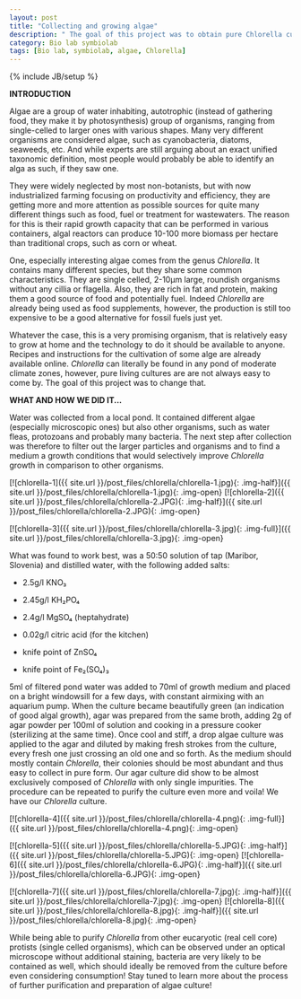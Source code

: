 ```yaml
---
layout: post
title: "Collecting and growing algae"
description: " The goal of this project was to obtain pure Chlorella cultures."
category: Bio lab symbiolab
tags: [Bio lab, symbiolab, algae, Chlorella]
---
```

{% include JB/setup %}


**INTRODUCTION**

Algae are a group of water inhabiting, autotrophic (instead of gathering food, they make it by photosynthesis) group of organisms, ranging from single-celled to larger ones with various shapes. Many very different organisms are considered algae, such as cyanobacteria, diatoms, seaweeds, etc. And while experts are still arguing about an exact unified taxonomic definition, most people would probably be able to identify an alga as such, if they saw one.

They were widely neglected by most non-botanists, but with now industrialized farming focusing on productivity and efficiency, they are getting more and more attention as possible sources for quite many different things such as food, fuel or treatment for wastewaters. The reason for this is their rapid growth capacity that can be performed in various containers, algal reactors can produce 10-100 more biomass per hectare than traditional crops, such as corn or wheat.

One, especially interesting algae comes from the genus _Chlorella_. It contains many different species, but they share some common characteristics. They are single celled, 2-10µm large, roundish organisms without any cillia or flagella. Also, they are rich in fat and protein, making them a good source of food and potentially fuel. Indeed _Chlorella_ are already being used as food supplements, however, the production is still too expensive to be a good alternative for fossil fuels just yet.

Whatever the case, this is a very promising organism, that is relatively easy to grow at home and the technology to do it should be available to anyone. Recipes and instructions for the cultivation of some alge are already available online. _Chlorella_ can literally be found in any pond of moderate climate zones,  however, pure living cultures are are not always easy to come by. The goal of this project was to change that. 

**WHAT AND HOW WE DID IT...**

Water was collected from a local pond. It contained different algae (especially microscopic ones) but also other organisms, such as water fleas, protozoans and probably many bacteria. The next step after collection was therefore to filter out the larger particles and organisms and to find a medium a growth conditions that would selectively improve _Chlorella_ growth in comparison to other organisms.

[![chlorella-1]({{ site.url }}/post_files/chlorella/chlorella-1.jpg){: .img-half}]({{ site.url }}/post_files/chlorella/chlorella-1.jpg){: .img-open}
[![chlorella-2]({{ site.url }}/post_files/chlorella/chlorella-2.JPG){: .img-half}]({{ site.url }}/post_files/chlorella/chlorella-2.JPG){: .img-open}

[![chlorella-3]({{ site.url }}/post_files/chlorella/chlorella-3.jpg){: .img-full}]({{ site.url }}/post_files/chlorella/chlorella-3.jpg){: .img-open}

What was found to work best, was a 50:50 solution of tap (Maribor, Slovenia) and distilled water, with the following added salts:

- 2.5g/l KNO₃

- 2.45g/l KH₂PO₄

- 2.4g/l MgSO₄ (heptahydrate)

- 0.02g/l citric acid (for the kitchen)

- knife point of ZnSO₄

- knife point of Fe₂(SO₄)₃

5ml of filtered pond water was added to 70ml of growth medium and placed on a bright windowsill for a few days, with constant airmixing with an aquarium pump. When the culture became beautifully green (an indication of good algal growth), agar was prepared from the same broth, adding 2g of agar powder per 100ml of solution and cooking in a pressure cooker (sterilizing at the same time). Once cool and stiff, a drop algae culture was applied to the agar and diluted by making fresh strokes from the culture, every fresh one just crossing an old one and so forth. As the medium should mostly contain _Chlorella_, their colonies should be most abundant and thus easy to collect in pure form. Our agar culture did show to be almost exclusively composed of _Chlorella_ with only single impurities. The procedure can be repeated to purify the culture even more and voila! We have our _Chlorella_ culture.

[![chlorella-4]({{ site.url }}/post_files/chlorella/chlorella-4.png){: .img-full}]({{ site.url }}/post_files/chlorella/chlorella-4.png){: .img-open}

[![chlorella-5]({{ site.url }}/post_files/chlorella/chlorella-5.JPG){: .img-half}]({{ site.url }}/post_files/chlorella/chlorella-5.JPG){: .img-open}
[![chlorella-6]({{ site.url }}/post_files/chlorella/chlorella-6.JPG){: .img-half}]({{ site.url }}/post_files/chlorella/chlorella-6.JPG){: .img-open}

[![chlorella-7]({{ site.url }}/post_files/chlorella/chlorella-7.jpg){: .img-half}]({{ site.url }}/post_files/chlorella/chlorella-7.jpg){: .img-open}
[![chlorella-8]({{ site.url }}/post_files/chlorella/chlorella-8.jpg){: .img-half}]({{ site.url }}/post_files/chlorella/chlorella-8.jpg){: .img-open}

While being able to purify _Chlorella_ from other eucaryotic (real cell core) protists (single celled organisms), which can be observed under an optical microscope without additional staining, bacteria are very likely to be contained as well, which should ideally be removed from the culture before even considering consumption! Stay tuned to learn more about the process of further purification and preparation of algae culture!